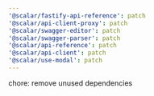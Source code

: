 ```yaml
---
'@scalar/fastify-api-reference': patch
'@scalar/api-client-proxy': patch
'@scalar/swagger-editor': patch
'@scalar/swagger-parser': patch
'@scalar/api-reference': patch
'@scalar/api-client': patch
'@scalar/use-modal': patch
---
```


chore: remove unused dependencies
